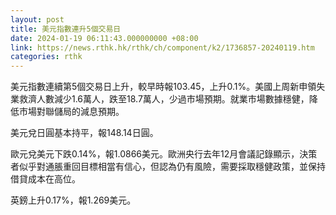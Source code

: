 ```yaml
---
layout: post
title: 美元指數連升5個交易日
date: 2024-01-19 06:11:43.000000000 +08:00
link: https://news.rthk.hk/rthk/ch/component/k2/1736857-20240119.htm
categories: rthk
---
```


美元指數連續第5個交易日上升，較早時報103.45，上升0.1%。美國上周新申領失業救濟人數減少1.6萬人，跌至18.7萬人，少過市場預期。就業市場數據穩健，降低市場對聯儲局的減息預期。

美元兌日圓基本持平，報148.14日圓。

歐元兌美元下跌0.14%，報1.0866美元。歐洲央行去年12月會議記錄顯示，決策者似乎對通脹重回目標相當有信心，但認為仍有風險，需要採取穩健政策，並保持借貸成本在高位。 

英鎊上升0.17%，報1.269美元。
